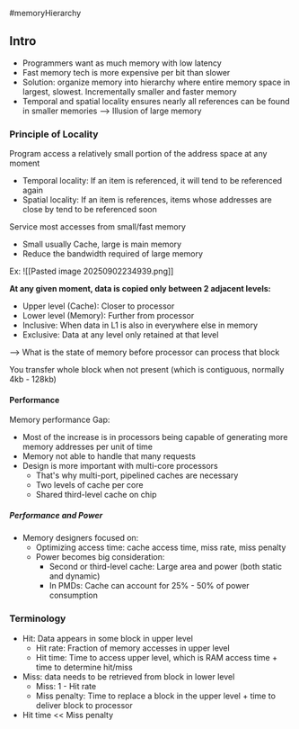 #memoryHierarchy
## Intro

- Programmers want as much memory with low latency
- Fast memory tech is more expensive per bit than slower
- Solution: organize memory into hierarchy where entire memory space in largest, slowest. Incrementally smaller and faster memory
- Temporal and spatial locality ensures nearly all references can be found in smaller memories --> Illusion of large memory

### Principle of Locality

Program access a relatively small portion of the address space at any moment
- Temporal locality: If an item is referenced, it will tend to be referenced again
- Spatial locality: If an item is references, items whose addresses are close by tend to be referenced soon

Service most accesses from small/fast memory
- Small usually Cache, large is main memory
- Reduce the bandwidth required of large memory

Ex:
![[Pasted image 20250902234939.png]]

**At any given moment, data is copied only between 2 adjacent levels:**
- Upper level (Cache): Closer to processor
- Lower level (Memory): Further from processor
- Inclusive: When data in L1 is also in everywhere else in memory
- Exclusive: Data at any level only retained at that level

--> What is the state of memory before processor can process that block

You transfer whole block when not present (which is contiguous, normally 4kb - 128kb)

#### Performance

Memory performance Gap:
- Most of the increase is in processors being capable of generating more memory addresses per unit of time
- Memory not able to handle that many requests
- Design is more important with multi-core processors
	- That's why multi-port, pipelined caches are necessary
	- Two levels of cache per core
	- Shared third-level cache on chip

##### Performance and Power

- Memory designers focused on:
	- Optimizing access time: cache access time, miss rate, miss penalty
	- Power becomes big consideration:
		- Second or third-level cache: Large area and power (both static and dynamic)
		- In PMDs: Cache can account for 25% - 50% of power consumption

### Terminology

- Hit: Data appears in some block in upper level
	- Hit rate: Fraction of memory accesses in upper level
	- Hit time: Time to access upper level, which is RAM access time + time to determine hit/miss
- Miss: data needs to be retrieved from block in lower level
	- Miss: 1 - Hit rate
	- Miss penalty: Time to replace a block in the upper level + time to deliver block to processor
- Hit time << Miss penalty